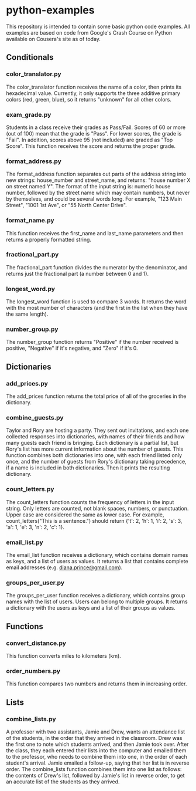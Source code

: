 # python-examples
This repository is intended to contain some basic python code examples. All
examples are based on code from Google's Crash Course on Python available
on Cousera's site as of today.


## Conditionals

### color_translator.py
The color_translator function receives the name of a color, then prints its
hexadecimal value.  Currently, it only supports the three additive primary
colors (red, green, blue), so it returns "unknown" for all other colors.

### exam_grade.py
Students in a class receive their grades as Pass/Fail. Scores of 60 or more
(out of 100) mean that the grade is "Pass". For lower scores, the grade is
"Fail". In addition, scores above 95 (not included) are graded as "Top Score".
This function receives the score and returns the proper grade.

### format_address.py
The format_address function separates out parts of the address string into
new strings: house_number and street_name, and returns: "house number X on
street named Y". The format of the input string is: numeric house number,
followed by the street name which may contain numbers, but never by
themselves, and could be several words long. For example, "123 Main Street",
"1001 1st Ave", or "55 North Center Drive".

### format_name.py
This function receives the first_name and last_name parameters and then returns
a properly formatted string.

### fractional_part.py
The fractional_part function divides the numerator by the denominator, and
returns just the fractional part (a number between 0 and 1).

### longest_word.py
The longest_word function is used to compare 3 words. It returns the
word with the most number of characters (and the first in the list when they
have the same length).

### number_group.py
The number_group function returns "Positive" if the number received is
positive, "Negative" if it's negative, and "Zero" if it's 0.


## Dictionaries

### add_prices.py
The add_prices function returns the total price of all of the groceries in
the  dictionary.

### combine_guests.py
Taylor and Rory are hosting a party. They sent out invitations, and each one
collected responses into dictionaries, with names of their friends and how
many guests each friend is bringing. Each dictionary is a partial list, but
Rory's list has more current information about the number of guests. This
function combines both dictionaries into one, with each friend listed only
once, and the number of guests from Rory's dictionary taking precedence, if a
name is included in both dictionaries. Then it prints the resulting dictionary.

### count_letters.py
The count_letters function counts the frequency of letters in the input
string.  Only letters are counted, not blank spaces, numbers, or
punctuation.  Upper case are considered the same as lower case.
For example, count_letters("This is a sentence.") should return
{'t': 2, 'h': 1, 'i': 2, 's': 3, 'a': 1, 'e': 3, 'n': 2, 'c': 1}.

### email_list.py
The email_list function receives a dictionary, which contains domain names as
keys, and a list of users as values. It returns a list
that contains complete email addresses (e.g. diana.prince@gmail.com).

### groups_per_user.py
The groups_per_user function receives a dictionary, which contains group names
with the list of users. Users can belong to multiple groups. It returns a
dictionary with the users as keys and a list of their groups as values.


## Functions

### convert_distance.py
This function converts miles to kilometers (km).

### order_numbers.py
This function compares two numbers and returns them in increasing order.


## Lists

### combine_lists.py
A professor with two assistants, Jamie and Drew, wants an attendance list of
the students, in the order that they arrived in the classroom. Drew was the
first one to note which students arrived, and then Jamie took over. After the
class, they each entered their lists into the computer and emailed them to
the professor, who needs to combine them into one, in the order of each
student's arrival. Jamie emailed a follow-up, saying that her list is in
reverse order. The combine_lists function combines them into one list as follows:
the contents of Drew's list, followed by Jamie's list in reverse order, to
get an accurate list of the students as they arrived.
